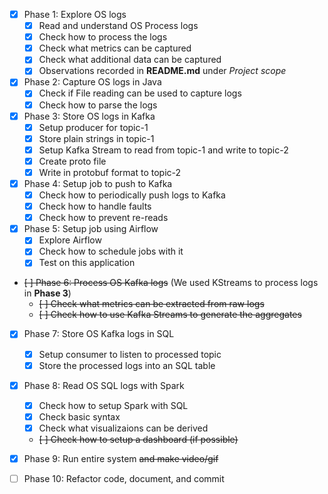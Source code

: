 - [x] Phase 1: Explore OS logs
    - [x] Read and understand OS Process logs
    - [x] Check how to process the logs
    - [x] Check what metrics can be captured
    - [x] Check what additional data can be captured
    - [x] Observations recorded in **README.md** under *Project scope*

- [x] Phase 2: Capture OS logs in Java
    - [x] Check if File reading can be used to capture logs
    - [x] Check how to parse the logs

- [x] Phase 3: Store OS logs in Kafka
    - [x] Setup producer for topic-1
    - [x] Store plain strings in topic-1
    - [x] Setup Kafka Stream to read from topic-1 and write to topic-2
    - [x] Create proto file
    - [x] Write in protobuf format to topic-2

- [x] Phase 4: Setup job to push to Kafka
    - [x] Check how to periodically push logs to Kafka
    - [x] Check how to handle faults
    - [x] Check how to prevent re-reads

- [x] Phase 5: Setup job using Airflow
    - [x] Explore Airflow
    - [x] Check how to schedule jobs with it
    - [x] Test on this application

- ~~[ ] Phase 6: Process OS Kafka logs~~ (We used KStreams to process logs in **Phase 3**)
    - ~~[ ] Check what metrics can be extracted from raw logs~~
    - ~~[ ] Check how to use Kafka Streams to generate the aggregates~~

- [x] Phase 7: Store OS Kafka logs in SQL
    - [x] Setup consumer to listen to processed topic
    - [x] Store the processed logs into an SQL table

- [x] Phase 8: Read OS SQL logs with Spark
    - [x] Check how to setup Spark with SQL
    - [x] Check basic syntax
    - [x] Check what visualizaions can be derived
    - ~~[ ] Check how to setup a dashboard (if possible)~~

- [x] Phase 9: Run entire system ~~and make video/gif~~

- [ ] Phase 10: Refactor code, document, and commit
